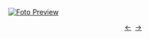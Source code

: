 [![Foto Preview](preview/n693.avif)](https://20essentials.github.io/project-000-693)

<div align="center" style="display: flex; justify-content: center;">
  <a  href="https://github.com/20essentials/project-000-692" target="_blank">&#8592;</a>
  &nbsp;&nbsp;
  <a  href="https://github.com/20essentials/project-000-695" target="_blank">&#8594;</a>
</div>
